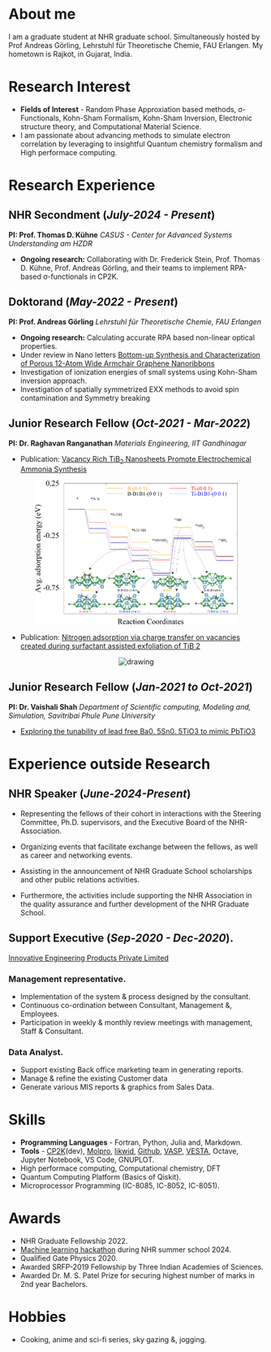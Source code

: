 # About me
 I am a graduate student at NHR graduate school. Simultaneously hosted by Prof Andreas Görling, Lehrstuhl für Theoretische Chemie, FAU Erlangen. My hometown is Rajkot, in Gujarat, India.

# Research Interest
- **Fields of Interest** - Random Phase Approxiation based methods,  σ-Functionals, Kohn-Sham Formalism, Kohn-Sham Inversion, Electronic structure theory, and Computational Material Science.
- I am passionate about advancing methods to simulate electron correlation by leveraging to insightful Quantum chemistry formalism and High performace computing. 


# Research Experience
## **NHR Secondment (_July-2024 - Present_)** 

**PI: Prof. Thomas D. Kühne**
 _CASUS - Center for Advanced Systems Understanding am HZDR_


- **Ongoing research:** Collaborating with Dr. Frederick Stein, Prof. Thomas D. Kühne, Prof. Andreas Görling, and their teams to implement RPA-based σ-functionals in CP2K.

## **Doktorand (_May-2022 - Present_)**

**PI: Prof. Andreas Görling** _Lehrstuhl für Theoretische Chemie, FAU Erlangen_

- **Ongoing research:** Calculating accurate RPA based non-linear
optical properties.
- Under review in Nano letters [Bottom-up Synthesis and Characterization of Porous 12-Atom Wide Armchair Graphene Nanoribbons]()
- Investigation of ionization energies of small systems using Kohn-Sham inversion approach.
- Investigation of spatially symmetrized EXX methods to avoid spin contamination and Symmetry breaking

## **Junior Research Fellow (_Oct-2021 - Mar-2022_)**

**PI: Dr. Raghavan Ranganathan** _Materials Engineering, IIT Gandhinagar_ 

- Publication: [Vacancy Rich TiB<sub>2</sub> Nanosheets Promote Electrochemical Ammonia Synthesis](https://pubs.acs.org/doi/full/10.1021/acsami.4c00253)

<div style="text-align: center;">
<img src="assests/Images/vancany-pic1.jpeg" alt="drawing" width="400"/>
</div>

- Publication: [Nitrogen adsorption via charge transfer on vacancies created during surfactant assisted exfoliation of TiB 2](https://pubs.rsc.org/en/content/articlelanding/2023/nr/d2nr06676a/unauth)

<div style="text-align: center;">
<img src="assests/Images/CHGDIFF.png" alt="drawing" width="400"/>
</div>

## **Junior Research Fellow (_Jan-2021 to Oct-2021_)**

**PI: Dr. Vaishali Shah** _Department of Scientific computing, Modeling and, Simulation, Savitribai Phule Pune University_

- [Exploring the tunability of lead free Ba0. 5Sn0. 5TiO3 to mimic PbTiO3](https://www.sciencedirect.com/science/article/pii/S0254058423010799)

# Experience outside Research

## **NHR Speaker (_June-2024-Present_)**

- Representing the fellows of their cohort in interactions with the Steering Committee, Ph.D. supervisors, and the Executive Board of the NHR-Association.

- Organizing events that facilitate exchange between the fellows, as well as career and networking events.

- Assisting in the announcement of NHR Graduate School scholarships and other public relations activities.

- Furthermore, the activities include supporting the NHR Association in the quality assurance and further development of the NHR Graduate School.

## **Support Executive (_Sep-2020 - Dec-2020_).**

[Innovative Engineering Products Private Limited](https://ieppl.com/)

### Management representative.
* Implementation of the system & process designed by the consultant.
* Continuous co-ordination between Consultant, Management &, Employees.
* Participation in weekly & monthly review meetings with management, Staff & Consultant.

### Data Analyst.
* Support existing Back office marketing team in generating reports.
* Manage & refine the existing Customer data
* Generate various MIS reports & graphics from Sales Data.

# Skills
- **Programming Languages** - Fortran, Python, Julia and, Markdown.
- **Tools** - [CP2K](https://www.cp2k.org/)(dev), [Molpro](https://www.molpro.net/), [likwid](https://github.com/RRZE-HPC/likwid), [Github](https://github.com/), [VASP](https://www.vasp.at/), [VESTA](https://jp-minerals.org/vesta/en/), Octave, Jupyter Notebook, VS Code,  GNUPLOT.
- High performace computing, Computational chemistry, DFT 
- Quantum Computing Platform (Basics of Qiskit).
- Microprocessor Programming (IC-8085, IC-8052, IC-8051).

# Awards
- NHR Graduate Fellowship 2022.
- [Machine learning hackathon](https://www.linkedin.com/feed/update/urn:li:activity:7208721400554020864/) during NHR summer school 2024.
- Qualified Gate Physics 2020.
- Awarded SRFP-2019 Fellowship by Three Indian
Academies of Sciences.
- Awarded Dr. M. S. Patel Prize for securing highest
number of marks in 2nd year Bachelors.

# Hobbies
- Cooking, anime and sci-fi series, sky gazing &, jogging.